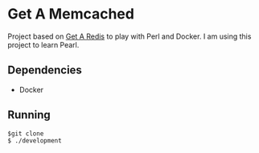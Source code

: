 # Get A Memcached

Project based on [Get A Redis](https://github.com/MohamedBassem/getaredis) to play with Perl and Docker.
I am using this project to learn Pearl.

## Dependencies
 - Docker

## Running
```
$git clone
$ ./development
```
